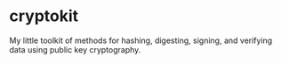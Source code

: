 # cryptokit

My little toolkit of methods for hashing, digesting, signing, and verifying data using public key cryptography.